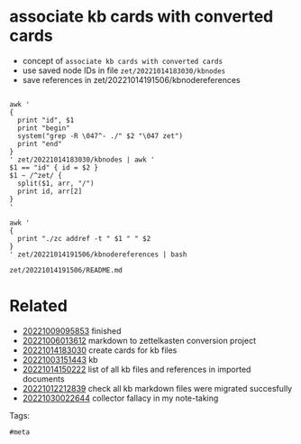 # associate kb cards with converted cards

- concept of `associate kb cards with converted cards`
- use saved node IDs in file `zet/20221014183030/kbnodes`
- save references in zet/20221014191506/kbnodereferences

```

awk '
{
  print "id", $1
  print "begin"
  system("grep -R \047^- ./" $2 "\047 zet")
  print "end"
}
' zet/20221014183030/kbnodes | awk '
$1 == "id" { id = $2 }
$1 ~ /^zet/ {
  split($1, arr, "/")
  print id, arr[2]
}
'

awk '
{
  print "./zc addref -t " $1 " " $2
}
' zet/20221014191506/kbnodereferences | bash

```

` zet/20221014191506/README.md `

# Related

- [20221009095853](/zet/20221009095853/README.md) finished
- [20221006013612](/zet/20221006013612/README.md) markdown to zettelkasten conversion project
- [20221014183030](/zet/20221014183030/README.md) create cards for kb files
- [20221003151443](/zet/20221003151443/README.md) kb
- [20221014150222](/zet/20221014150222/README.md) list of all kb files and references in imported documents
- [20221012212839](/zet/20221012212839/README.md) check all kb markdown files were migrated succesfully
- [20221030022644](/zet/20221030022644/README.md) collector fallacy in my note-taking

Tags:

    #meta
